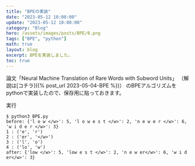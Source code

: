 ```yaml
---
title: "BPEの実装"
date: "2023-05-12 10:00:00"
update: "2023-05-12 10:00:00"
category: "Blog"
hero: /assets/images/posts/BPE/0.png
tags: ["BPE", "python"]
math: true
layout: blog
excerpt: BPEを実装しました。
toc: true
---
```


論文「Neural Machine Translation of Rare Words with Subword Units」
（解説は[コチラ]({% post_url 2023-05-04-BPE %})）
のBPEアルゴリズムをpythonで実装したので、保存用に貼っておきます。

<script src="https://gist.github.com/Absolute-Value/f13fc63cbc0233e965efe817831352c4.js"></script>

実行
```console
$ python3 BPE.py
before: {'l o w </w>': 5, 'l o w e s t </w>': 2, 'n e w e r </w>': 6, 'w i d e r </w>': 3}
1 : ('e', 'r')
2 : ('er', '</w>')
3 : ('l', 'o')
4 : ('lo', 'w')
after: {'low </w>': 5, 'low e s t </w>': 2, 'n e w er</w>': 6, 'w i d er</w>': 3}
```
